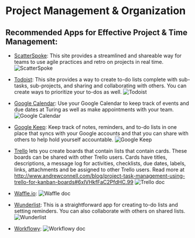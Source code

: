 # Project Management & Organization

## Recommended Apps for Effective Project & Time Management:

* [ScatterSpoke](https://www.scatterspoke.com/): This site provides a streamlined and shareable way for teams to use agile practices and retro on projects in real time. 
![ScatterSpoke](https://github.com/turingschool/professional_skills/blob/master/images/ScatterSpoke.png)

* [Todoist](https://todoist.com): This site provides a way to create to-do lists complete with sub-tasks, sub-projects, and sharing and collaborating with others. You can create ways to prioritize your to-dos as well.
![Todoist](https://github.com/turingschool/professional_skills/blob/master/images/Todoist.png)

* [Google Calendar](https://calendar.google.com/calendar/): Use your Google Calendar to keep track of events and due dates at Turing as well as make appointments with your team. 
![Google Calendar](https://github.com/turingschool/professional_skills/blob/master/images/GoogleCalendar.png)

* [Google Keep](https://keep.google.com/u/0/): Keep track of notes, reminders, and to-do lists in one place that syncs with your Google accounts and that you can share with others to help hold yourself accountable. 
![Google Keep](https://github.com/turingschool/professional_skills/blob/master/images/GoogleKeep.png)

* [Trello](trello.com) lets you create boards that contain lists that contain cards. These boards can be shared with other Trello users. Cards have titles, descriptions, a message log for activities, checklists, due dates, labels, links, attachments and be assigned to other Trello users.
Read more at http://www.andrewconnell.com/blog/project-task-management-using-trello-for-kanban-boards#6xIVHkfFaC2PfdHC.99
![Trello doc](https://github.com/turingschool/professional_skills/blob/master/images/Trello.png)

* [Waffle.io](waffle.io): 
![Waffle doc](https://github.com/turingschool/professional_skills/blob/master/images/Waffle.io.png)

* [Wunderlist](https://www.wunderlist.com): This is a straightforward app for creating to-do lists and setting reminders. You can also collaborate with others on shared lists. 
![Wunderlist](https://github.com/turingschool/professional_skills/blob/master/images/Wunderlist.jpg)

* [Workflowy](https://workflowy.com): 
![Workflowy doc](https://github.com/turingschool/professional_skills/blob/master/images/Workflowy.png)
